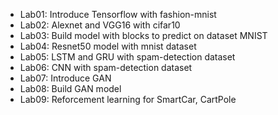 * Lab01: Introduce Tensorflow with fashion-mnist
* Lab02: Alexnet and VGG16 with cifar10 
* Lab03: Build model with blocks to predict on dataset MNIST  
* Lab04: Resnet50 model with mnist dataset
* Lab05: LSTM and GRU with spam-detection dataset
* Lab06: CNN with spam-detection dataset
* Lab07: Introduce GAN 
* Lab08: Build GAN model
* Lab09: Reforcement learning for SmartCar, CartPole
